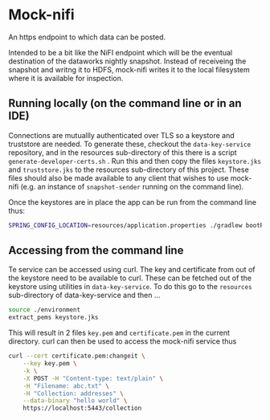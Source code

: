 # Mock-nifi

An https endpoint to which data can be posted.

Intended to be a bit like the NiFI endpoint which will be the eventual
destination of the dataworks nightly snapshot. Instead of receiveing the
snapshot and writng it to HDFS, mock-nifi writes it to the local filesystem
where it is available for inspection.

## Running locally (on the command line or in an IDE)

Connections are mutuallly authenticated over TLS so a keystore and truststore
are needed.  To generate these, checkout the ```data-key-service``` repository,
and in the resources sub-directory of this there is a script
```generate-developer-certs.sh```  .  Run this and then copy the files
```keystore.jks``` and ```truststore.jks``` to  the resources sub-directory of
this project. These files should also be made available to any client that
wishes to use mock-nifi (e.g. an instance of ```snapshot-sender``` running on
the command line).

Once the keystores are in place the app can be run from the command line thus:

``` bash
SPRING_CONFIG_LOCATION=resources/application.properties ./gradlew bootRun
```

## Accessing from the command line

Te service can be accessed using curl. The key and certificate from out of the
keystore need to be available to curl. These can be fetched out of the keystore
using utilities in ```data-key-service```. To do this go to the ```resources```
sub-directory of data-key-service and then ...

``` bash
source ./environment
extract_pems keystore.jks
```

This will result in 2 files ```key.pem``` and ```certificate.pem``` in the
current directory. curl can then be used to access the mock-nifi service thus

``` bash
curl --cert certificate.pem:changeit \
    --key key.pem \
    -k \
    -X POST -H "Content-type: text/plain" \
    -H "Filename: abc.txt" \
    -H "Collection: addresses" \
    --data-binary "hello world" \
    https://localhost:5443/collection

```
